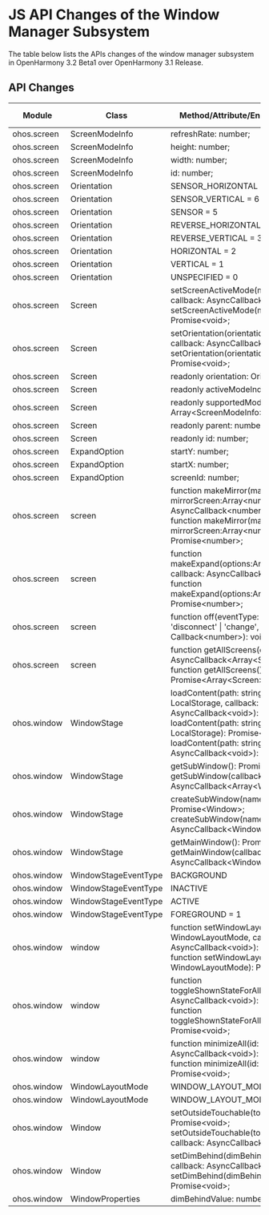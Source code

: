 # JS API Changes of the Window Manager Subsystem

The table below lists the APIs changes of the window manager subsystem in OpenHarmony 3.2 Beta1 over OpenHarmony 3.1 Release.

## API Changes

| Module| Class| Method/Attribute/Enumeration/Constant| Change Type|
|---|---|---|---|
| ohos.screen | ScreenModeInfo | refreshRate: number; | Added|
| ohos.screen | ScreenModeInfo | height: number; | Added|
| ohos.screen | ScreenModeInfo | width: number; | Added|
| ohos.screen | ScreenModeInfo | id: number; | Added|
| ohos.screen | Orientation | SENSOR_HORIZONTAL = 7 | Added|
| ohos.screen | Orientation | SENSOR_VERTICAL = 6 | Added|
| ohos.screen | Orientation | SENSOR = 5 | Added|
| ohos.screen | Orientation | REVERSE_HORIZONTAL = 4 | Added|
| ohos.screen | Orientation | REVERSE_VERTICAL = 3 | Added|
| ohos.screen | Orientation | HORIZONTAL = 2 | Added|
| ohos.screen | Orientation | VERTICAL = 1 | Added|
| ohos.screen | Orientation | UNSPECIFIED = 0 | Added|
| ohos.screen | Screen | setScreenActiveMode(modeIndex: number, callback: AsyncCallback\<void>): void;<br>setScreenActiveMode(modeIndex: number): Promise\<void>; | Added|
| ohos.screen | Screen | setOrientation(orientation: Orientation, callback: AsyncCallback\<void>): void;<br>setOrientation(orientation: Orientation): Promise\<void>; | Added|
| ohos.screen | Screen | readonly orientation: Orientation; | Added|
| ohos.screen | Screen | readonly activeModeIndex: number; | Added|
| ohos.screen | Screen | readonly supportedModeInfo: Array\<ScreenModeInfo>; | Added|
| ohos.screen | Screen | readonly parent: number; | Added|
| ohos.screen | Screen | readonly id: number; | Added|
| ohos.screen | ExpandOption | startY: number; | Added|
| ohos.screen | ExpandOption | startX: number; | Added|
| ohos.screen | ExpandOption | screenId: number; | Added|
| ohos.screen | screen | function makeMirror(mainScreen:number, mirrorScreen:Array\<number>, callback: AsyncCallback\<number>): void;<br>function makeMirror(mainScreen:number, mirrorScreen:Array\<number>): Promise\<number>; | Added|
| ohos.screen | screen | function makeExpand(options:Array\<ExpandOption>, callback: AsyncCallback\<number>): void;<br>function makeExpand(options:Array\<ExpandOption>): Promise\<number>; | Added|
| ohos.screen | screen | function off(eventType: 'connect' \| 'disconnect' \| 'change', callback?: Callback\<number>): void; | Added|
| ohos.screen | screen | function getAllScreens(callback: AsyncCallback\<Array\<Screen>>): void;<br>function getAllScreens(): Promise\<Array\<Screen>>; | Added|
| ohos.window | WindowStage | loadContent(path: string, storage: LocalStorage, callback: AsyncCallback\<void>): void;<br>loadContent(path: string, storage?: LocalStorage): Promise\<void>;<br>loadContent(path: string, callback: AsyncCallback\<void>): void; | Added|
| ohos.window | WindowStage | getSubWindow(): Promise\<Array\<Window>>;<br>getSubWindow(callback: AsyncCallback\<Array\<Window>>): void; | Added|
| ohos.window | WindowStage | createSubWindow(name: string): Promise\<Window>;<br>createSubWindow(name: string, callback: AsyncCallback\<Window>): void; | Added|
| ohos.window | WindowStage | getMainWindow(): Promise\<Window>;<br>getMainWindow(callback: AsyncCallback\<Window>): void; | Added|
| ohos.window | WindowStageEventType | BACKGROUND | Added|
| ohos.window | WindowStageEventType | INACTIVE | Added|
| ohos.window | WindowStageEventType | ACTIVE | Added|
| ohos.window | WindowStageEventType | FOREGROUND = 1 | Added|
| ohos.window | window | function setWindowLayoutMode(mode: WindowLayoutMode, callback: AsyncCallback\<void>): void;<br>function setWindowLayoutMode(mode: WindowLayoutMode): Promise\<void>; | Added|
| ohos.window | window | function toggleShownStateForAllAppWindows(callback: AsyncCallback\<void>): void;<br>function toggleShownStateForAllAppWindows(): Promise\<void>; | Added|
| ohos.window | window | function minimizeAll(id: number, callback: AsyncCallback\<void>): void;<br>function minimizeAll(id: number): Promise\<void>; | Added|
| ohos.window | WindowLayoutMode | WINDOW_LAYOUT_MODE_TILE | Added|
| ohos.window | WindowLayoutMode | WINDOW_LAYOUT_MODE_CASCADE | Added|
| ohos.window | Window | setOutsideTouchable(touchable: boolean): Promise\<void>;<br>setOutsideTouchable(touchable: boolean, callback: AsyncCallback\<void>): void; | Deprecated|
| ohos.window | Window | setDimBehind(dimBehindValue: number, callback: AsyncCallback\<void>): void;<br>setDimBehind(dimBehindValue: number): Promise\<void>; | Deprecated|
| ohos.window | WindowProperties | dimBehindValue: number | Deprecated|

